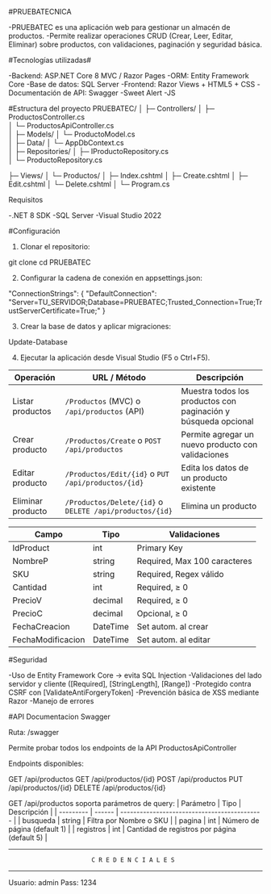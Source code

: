 #PRUEBATECNICA

-PRUEBATEC es una aplicación web para gestionar un almacén de productos.
-Permite realizar operaciones CRUD (Crear, Leer, Editar, Eliminar) sobre productos, con validaciones, paginación y seguridad básica.

#Tecnologías utilizadas#

-Backend: ASP.NET Core 8 MVC / Razor Pages
-ORM: Entity Framework Core
-Base de datos: SQL Server
-Frontend: Razor Views + HTML5 + CSS
-Documentación de API: Swagger
-Sweet Alert
-JS

#Estructura del proyecto
PRUEBATEC/
│
├─ Controllers/
│   ├─ ProductosController.cs          
│   └─ ProductosApiController.cs       
│
├─ Models/
│   └─ ProductoModel.cs               
│
├─ Data/
│   └─ AppDbContext.cs                 
│
├─ Repositories/
│   ├─ IProductoRepository.cs          
│   └─ ProductoRepository.cs           

├─ Views/
│   └─ Productos/
│       ├─ Index.cshtml
│       ├─ Create.cshtml
│       ├─ Edit.cshtml
│       └─ Delete.cshtml
│
└─ Program.cs   

Requisitos

-.NET 8 SDK
-SQL Server
-Visual Studio 2022

#Configuración

1. Clonar el repositorio:

git clone <URL-del-proyecto>
cd PRUEBATEC

2. Configurar la cadena de conexión en appsettings.json:

"ConnectionStrings": {
  "DefaultConnection": "Server=TU_SERVIDOR;Database=PRUEBATEC;Trusted_Connection=True;TrustServerCertificate=True;"
}

3. Crear la base de datos y aplicar migraciones:

Update-Database


4. Ejecutar la aplicación desde Visual Studio (F5 o Ctrl+F5).

| Operación         | URL / Método                                            | Descripción                                                    |
| ----------------- | ------------------------------------------------------- | -------------------------------------------------------------- |
| Listar productos  | `/Productos` (MVC) o `/api/productos` (API)             | Muestra todos los productos con paginación y búsqueda opcional |
| Crear producto    | `/Productos/Create` o `POST /api/productos`             | Permite agregar un nuevo producto con validaciones             |
| Editar producto   | `/Productos/Edit/{id}` o `PUT /api/productos/{id}`      | Edita los datos de un producto existente                       |
| Eliminar producto | `/Productos/Delete/{id}` o `DELETE /api/productos/{id}` | Elimina un producto                                            |


| Campo             | Tipo     | Validaciones                 |
| ----------------- | -------- | ---------------------------- |
| IdProduct         | int      | Primary Key                  |
| NombreP           | string   | Required, Max 100 caracteres |
| SKU               | string   | Required, Regex válido       |
| Cantidad          | int      | Required, ≥ 0                |
| PrecioV           | decimal  | Required, ≥ 0                |
| PrecioC           | decimal  | Opcional, ≥ 0                |
| FechaCreacion     | DateTime | Set autom. al crear          |
| FechaModificacion | DateTime | Set autom. al editar         |

#Seguridad

-Uso de Entity Framework Core → evita SQL Injection
-Validaciones del lado servidor y cliente ([Required], [StringLength], [Range])
-Protegido contra CSRF con [ValidateAntiForgeryToken]
-Prevención básica de XSS mediante Razor 
-Manejo de errores 

#API Documentacion Swagger

Ruta: /swagger

Permite probar todos los endpoints de la API ProductosApiController

Endpoints disponibles:

GET    /api/productos
GET    /api/productos/{id}
POST   /api/productos
PUT    /api/productos/{id}
DELETE /api/productos/{id}


GET /api/productos soporta parámetros de query:
| Parámetro | Tipo   | Descripción                                  |
| --------- | ------ | -------------------------------------------- |
| busqueda  | string | Filtra por Nombre o SKU                      |
| pagina    | int    | Número de página (default 1)                 |
| registros | int    | Cantidad de registros por página (default 5) |

-------------------------------------------------------------------------------------------

                           C R E D E N C I A L E S

------------------------------------------------------------------------------------------

Usuario: admin
Pass: 1234
